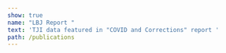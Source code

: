 ```yaml
---
show: true
name: "LBJ Report "
text: 'TJI data featured in "COVID and Corrections" report '
path: /publications
---
```

